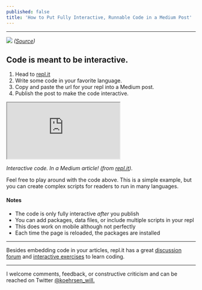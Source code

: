 ```yaml
---
published: false
title: 'How to Put Fully Interactive, Runnable Code in a Medium Post'
---
```

* * *

![](https://cdn-images-1.medium.com/max/2000/1*JTdMap3RCYkwPNxtoF8u-w.jpeg)
*([Source](https://www.pexels.com/photo/blur-close-up-code-computer-546819/))*

## Code is meant to be interactive.

1.  Head to [repl.it](http://repl.it)
2.  Write some code in your favorite language.
3.  Copy and paste the url for your repl into a Medium post.
4.  Publish the post to make the code interactive.

<div class="video-container">
    <iframe src="https://repl.it/@WillKoehrsen/basicpython?lite=true">
    </iframe>
</div>

*Interactive code. In a Medium article! (from [repl.it](http://repl.it)).*

Feel free to play around with the code above. This is a simple example, but you can create complex scripts for readers to run in many languages.

#### Notes

*   The code is only fully interactive _after_ you publish
*   You can add packages, data files, or include multiple scripts in your repl
*   This does work on mobile although not perfectly
*   Each time the page is reloaded, the packages are installed

*****

Besides embedding code in your articles, repl.it has a great [discussion forum](https://repl.it/talk) and [interactive exercises](https://repl.it/community) to learn coding.

*****

I welcome comments, feedback, or constructive criticism and can be reached on Twitter [@koehrsen_will.](http://twitter.com/@koehrsen_will)
